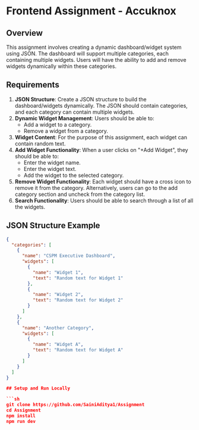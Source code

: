 # Frontend Assignment - Accuknox

## Overview

This assignment involves creating a dynamic dashboard/widget system using JSON. The dashboard will support multiple categories, each containing multiple widgets. Users will have the ability to add and remove widgets dynamically within these categories.

## Requirements

1. **JSON Structure**: Create a JSON structure to build the dashboard/widgets dynamically. The JSON should contain categories, and each category can contain multiple widgets.
2. **Dynamic Widget Management**: Users should be able to:
   - Add a widget to a category.
   - Remove a widget from a category.
3. **Widget Content**: For the purpose of this assignment, each widget can contain random text.
4. **Add Widget Functionality**: When a user clicks on "+Add Widget", they should be able to:
   - Enter the widget name.
   - Enter the widget text.
   - Add the widget to the selected category.
5. **Remove Widget Functionality**: Each widget should have a cross icon to remove it from the category. Alternatively, users can go to the add category section and uncheck from the category list.
6. **Search Functionality**: Users should be able to search through a list of all the widgets.

## JSON Structure Example

```json
{
  "categories": [
    {
      "name": "CSPM Executive Dashboard",
      "widgets": [
        {
          "name": "Widget 1",
          "text": "Random text for Widget 1"
        },
        {
          "name": "Widget 2",
          "text": "Random text for Widget 2"
        }
      ]
    },
    {
      "name": "Another Category",
      "widgets": [
        {
          "name": "Widget A",
          "text": "Random text for Widget A"
        }
      ]
    }
  ]
}

## Setup and Run Locally

```sh
git clone https://github.com/SainiAditya1/Assignment
cd Assignment
npm install
npm run dev

```